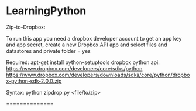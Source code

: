 LearningPython
==============

Zip-to-Dropbox:

To run this app you need a dropbox developer account to get an app key and app secret, 
create a new Dropbox API app and select files and datastores and private folder = yes

Required:
  apt-get install python-setuptools
  dropbox python api: https://www.dropbox.com/developers/core/sdks/python
  https://www.dropbox.com/developers/downloads/sdks/core/python/dropbox-python-sdk-2.0.0.zip

Syntax:
  python zipdrop.py <file/to/zip>

==============
